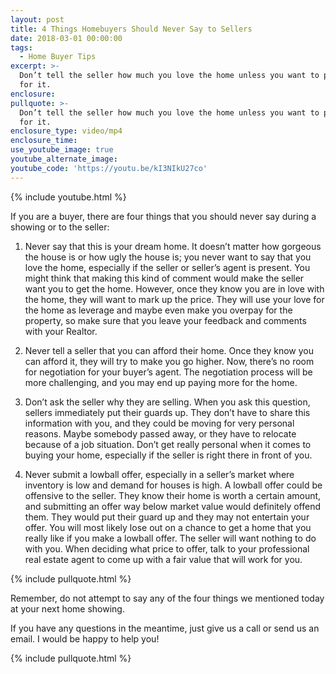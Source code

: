 ```yaml
---
layout: post
title: 4 Things Homebuyers Should Never Say to Sellers
date: 2018-03-01 00:00:00
tags:
  - Home Buyer Tips
excerpt: >-
  Don’t tell the seller how much you love the home unless you want to pay extra
  for it.
enclosure:
pullquote: >-
  Don’t tell the seller how much you love the home unless you want to pay extra
  for it.
enclosure_type: video/mp4
enclosure_time:
use_youtube_image: true
youtube_alternate_image:
youtube_code: 'https://youtu.be/kI3NIkU27co'
---
```


{% include youtube.html %}

If you are a buyer, there are four things that you should never say during a showing or to the seller:

1. Never say that this is your dream home. It doesn’t matter how gorgeous the house is or how ugly the house is; you never want to say that you love the home, especially if the seller or seller’s agent is present. You might think that making this kind of comment would make the seller want you to get the home. However, once they know you are in love with the home, they will want to mark up the price. They will use your love for the home as leverage and maybe even make you overpay for the property, so make sure that you leave your feedback and comments with your Realtor.
2. Never tell a seller that you can afford their home. Once they know you can afford it, they will try to make you go higher. Now, there’s no room for negotiation for your buyer’s agent. The negotiation process will be more challenging, and you may end up paying more for the home.
3. Don’t ask the seller why they are selling. When you ask this question, sellers immediately put their guards up. They don’t have to share this information with you, and they could be moving for very personal reasons. Maybe somebody passed away, or they have to relocate because of a job situation. Don’t get really personal when it comes to buying your home, especially if the seller is right there in front of you.

4. Never submit a lowball offer, especially in a seller’s market where inventory is low and demand for houses is high. A lowball offer could be offensive to the seller. They know their home is worth a certain amount, and submitting an offer way below market value would definitely offend them. They would put their guard up and they may not entertain your offer. You will most likely lose out on a chance to get a home that you really like if you make a lowball offer. The seller will want nothing to do with you. When deciding what price to offer, talk to your professional real estate agent to come up with a fair value that will work for you.

{% include pullquote.html %}

Remember, do not attempt to say any of the four things we mentioned today at your next home showing.

If you have any questions in the meantime, just give us a call or send us an email. I would be happy to help you!

{% include pullquote.html %}